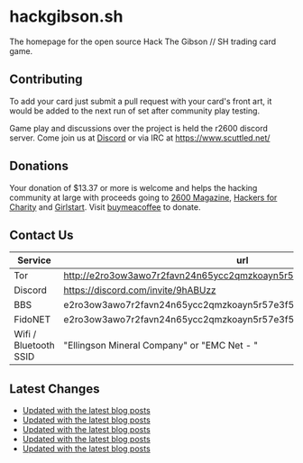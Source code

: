 # hackgibson.sh
The homepage for the open source Hack The Gibson // SH trading card game.


## Contributing

To add your card just submit a pull request with your card's front art, it would be added to the next run of set after community play testing.

Game play and discussions over the project is held the r2600 discord server. Come join us at [Discord](https://discord.com/invite/9hABUzz) or via IRC at https://www.scuttled.net/


## Donations

Your donation of $13.37 or more is welcome and helps the hacking community at large with proceeds going to [2600 Magazine](https://2600.com/), [Hackers for Charity](https://hackersforcharity.org) and [Girlstart](https://girlstart.org).  Visit [buymeacoffee](https://www.buymeacoffee.com/hackgibson.sh) to donate.


## Contact Us

Service | url
-|-
Tor | http://e2ro3ow3awo7r2favn24n65ycc2qmzkoayn5r57e3f56nvjwdcgg32ad.onion
Discord | https://discord.com/invite/9hABUzz
BBS | e2ro3ow3awo7r2favn24n65ycc2qmzkoayn5r57e3f56nvjwdcgg32ad.onion:23
FidoNET | e2ro3ow3awo7r2favn24n65ycc2qmzkoayn5r57e3f56nvjwdcgg32ad.onion:24554
Wifi / Bluetooth SSID | "Ellingson Mineral Company" or "EMC Net - <fidonet address>"

## Latest Changes
<!-- BLOG-POST-LIST:START -->
- [Updated with the latest blog posts](https://github.com/DFW2600/hackgibson.sh/commit/e7d2f60727978f0938d1190970e0b5609a70c3e6)
- [Updated with the latest blog posts](https://github.com/DFW2600/hackgibson.sh/commit/f111a47036c4da62e7bcce071569258aeba6965c)
- [Updated with the latest blog posts](https://github.com/DFW2600/hackgibson.sh/commit/e9d679c114c10f79542488031e9bab070f703466)
- [Updated with the latest blog posts](https://github.com/DFW2600/hackgibson.sh/commit/08bfc50f93532a1f4e5f54fad521d7905ca6e5a7)
- [Updated with the latest blog posts](https://github.com/DFW2600/hackgibson.sh/commit/56f9b3ca82b973b7c39b630bd39767bb3183b02c)
<!-- BLOG-POST-LIST:END -->
